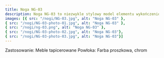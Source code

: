 ```yaml
---
title: Noga NG-03
description: Noga NG-03 to niezwykle stylowy model elementu wykończeniowego mebli tapicerowanych w typie sofy i kanapy. Wykonana ze stali chromowanej lub jest pokryta odporną na ścieranie farbą proszkową.
images: [{ src: "/nogi/NG-03.jpg", alt: "Noga NG-03" },
{ src: "/nogi/NG-03-photo-01.jpg", alt: "Noga NG-03" },
{ src: "/nogi/ng-03.png", alt: "Noga NG-03" },
{ src: "/nogi/NG-03-photo-02.jpg", alt: "Noga NG-03"},
{ src: "/nogi/NG-03-photo-03.jpg", alt: "Noga NG-03"}]
---
```


Zastosowanie: Meble tapicerowane
Powłoka: Farba proszkowa, chrom

